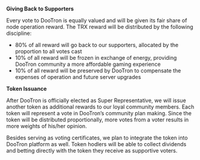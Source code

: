 **Giving Back to Supporters** 

Every vote to DooTron is equally valued and will be given its fair share of node operation reward. The TRX reward will be distributed by the following discipline:
* 80% of all reward will go back to our supporters, allocated by the proportion to all votes cast
* 10% of all reward will be frozen in exchange of energy, providing DooTron community a more affordable gaming experience
* 10% of all reward will be preserved by DooTron to compensate the expenses of operation and future server upgrades

**Token Issuance**

After DooTron is officially elected as Super Representative, we will issue another token as additional rewards to our loyal community members. Each token will represent a vote in DooTron’s community plan making. Since the token will be distributed proportionally, more votes from a voter results in more weights of his/her opinion.

Besides serving as voting certificates, we plan to integrate the token into DooTron platform as well. Token hodlers will be able to collect dividends and betting directly with the token they receive as supportive voters.
